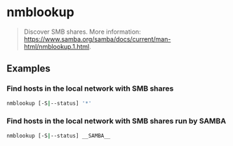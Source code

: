 # nmblookup

> Discover SMB shares. More information: <https://www.samba.org/samba/docs/current/man-html/nmblookup.1.html>.

## Examples

### Find hosts in the local network with SMB shares

```bash
nmblookup [-S|--status] '*'
```

### Find hosts in the local network with SMB shares run by SAMBA

```bash
nmblookup [-S|--status] __SAMBA__
```
